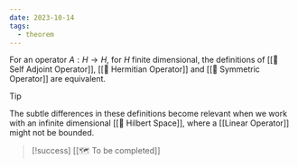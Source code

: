 ```yaml
---
date: 2023-10-14
tags:
  - theorem
---
```

For an operator $A : H \rightarrow H$, for $H$ finite dimensional, the definitions of [[📘 Self Adjoint Operator]], [[📘 Hermitian Operator]] and [[📘 Symmetric Operator]] are equivalent.

>[!tip]
> The subtle differences in these definitions become relevant when we work with an infinite dimensional [[📘 Hilbert Space]], where a [[Linear Operator]] might not be bounded.

>[!success]
> [[🗺️ To be completed]]
